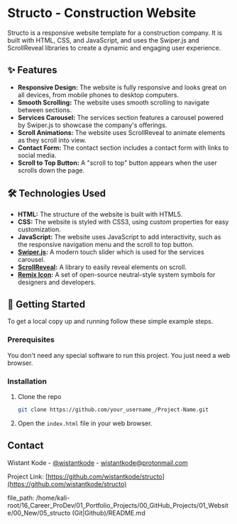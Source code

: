 [](preview.png)


# Structo - Construction Website

Structo is a responsive website template for a construction company. It is built with HTML, CSS, and JavaScript, and uses the Swiper.js and ScrollReveal libraries to create a dynamic and engaging user experience.

## ✨ Features

- **Responsive Design:** The website is fully responsive and looks great on all devices, from mobile phones to desktop computers.
- **Smooth Scrolling:** The website uses smooth scrolling to navigate between sections.
- **Services Carousel:** The services section features a carousel powered by Swiper.js to showcase the company's offerings.
- **Scroll Animations:** The website uses ScrollReveal to animate elements as they scroll into view.
- **Contact Form:** The contact section includes a contact form with links to social media.
- **Scroll to Top Button:** A "scroll to top" button appears when the user scrolls down the page.

## 🛠️ Technologies Used

- **HTML:** The structure of the website is built with HTML5.
- **CSS:** The website is styled with CSS3, using custom properties for easy customization.
- **JavaScript:** The website uses JavaScript to add interactivity, such as the responsive navigation menu and the scroll to top button.
- **[Swiper.js](https://swiperjs.com/):** A modern touch slider which is used for the services carousel.
- **[ScrollReveal](https://scrollrevealjs.org/):** A library to easily reveal elements on scroll.
- **[Remix Icon](https://remixicon.com/):** A set of open-source neutral-style system symbols for designers and developers.

## 🚀 Getting Started

To get a local copy up and running follow these simple example steps.

### Prerequisites

You don't need any special software to run this project. You just need a web browser.

### Installation

1. Clone the repo
   ```sh
   git clone https://github.com/your_username_/Project-Name.git
   ```
2. Open the `index.html` file in your web browser.

## Contact

Wistant Kode - [@wistantkode](https://twitter.com/wistantkode) - wistantkode@protonmail.com

Project Link: [https://github.com/wistantkode/structo](https://github.com/wistantkode/structo)

file_path:
/home/kali-root/16_Career_ProDev/01_Portfolio_Projects/00_GitHub_Projects/01_Website/00_New/05_structo (Git|Github)/README.md